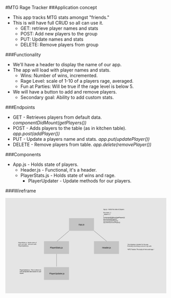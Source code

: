 #MTG Rage Tracker
##Application concept
  - This app tracks MTG stats amongst "friends."
  - This is will have full CRUD so all can use it.
    - GET: retrieve player names and stats
    - POST: Add new players to the group
    - PUT: Update names and stats
    - DELETE: Remove players from group
  
###Functionality
  - We'll have a header to display the name of our app.
  - The app will load with player names and stats.
    - Wins: Number of wins, incremented.
    - Rage Level: scale of 1-10 of a players rage, averaged.
    - Fun at Parties: Will be true if the rage level is below 5.
  - We will have a button to add and remove players.
    - Secondary goal: Ability to add custom stats.
  
###Endpoints
  - GET - Retrieves players from default data. *componentDidMount(getPlayers())*
  - POST - Adds players to the table (as in kitchen table). *app.post(addPlayer())*
  - PUT - Update a players name and stats.  *app.put(updatePlayer())*
  - DELETE - Remove players from table. *app.delete(removePlayer())*

###Components
  - App.js - Holds state of players.
    - Header.js - Functional, it's a header.
    - PlayerStats.js - Holds state of wins and rage.
      - PlayerUpdater - Update methods for our players.

###Wireframe

![Backend](https://github.com/jgibbons7/nodb-project/blob/master/src/screenshots/nodb-project.png)

